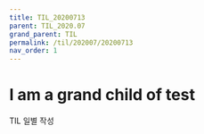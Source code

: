 ```yaml
---
title: TIL_20200713
parent: TIL_2020.07
grand_parent: TIL
permalink: /til/202007/20200713
nav_order: 1
---
```


# I am a grand child of test

TIL 일별 작성
